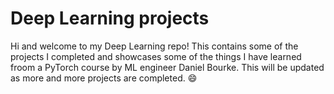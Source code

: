 # Deep Learning projects

Hi and welcome to my Deep Learning repo! This contains some of the projects I completed and showcases some of the things I have learned froom a PyTorch course by ML engineer Daniel Bourke. This will be updated as more and more projects are completed. 😄
